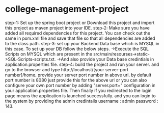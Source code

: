# college-management-project
step-1: Set up the spring boot project or Download this project and import this project as maven project into your IDE.
step-2: Make sure you have added all required dependencies  for this project. You can check out the same in pom.xml file and save that file so that all dependencies are added to the class path.
step-3: set up your Backend Data base which is MYSQL in this case. To set up your DB follow the below steps.
        ->Execute the SQL Scripts on MYSQL which are present in the src/main/resourses->static->SQL-Scripts-scripts.txt.
        ->And also provide your Data base credintials in application.properties file.
step-4: build the project and run your server. and go to the browser and type http://localhost/[your server-port number]/home.
        provide your server port number in above url. by default port number is 8080 just provide this for the above url or you can also configure your own port number by adding "server.port=" configuration in your application.properties file.
        Then finally if you redirected to the login page means the application is launched successfully. and you can login to the system by providing the admin credintails
        username : admin
        password : 143.
